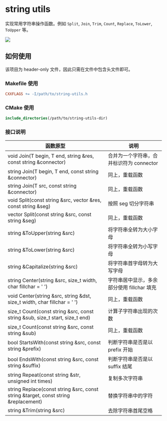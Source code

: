 # string utils

实现常用字符串操作函数。例如 `Split`, `Join`, `Trim`, `Count`, `Replace`, `ToLower`, `ToUpper` 等。

![](https://img.shields.io/badge/language-c%2B%2B-blue)

## 如何使用

该项目为 header-only 文件，因此只需在文件中包含头文件即可。

### Makefile 使用

```makefile
CXXFLAGS += -I/path/to/string-utils.h
```

### CMake 使用

```cmake
include_directories(/path/to/string-utils-dir)
```

### 接口说明

函数原型|说明
--|--
void Join(T begin, T end, string &res, const string &connector) | 合并为一个字符串，合并标识符为 connector
string Join(T begin, T end, const string &connector) | 同上，重载函数
string Join(T src, const string &connector) | 同上，重载函数
void Split(const string &src, vector<string> &res, const string &seg) | 按照 seg 切分字符串
vector<string> Split(const string &src, const string &seg) | 同上，重载函数
string &ToUpper(string &src) | 将字符串全转为大小字母
string &ToLower(string &src) | 将字符串全转为小写字母
string &Capitalize(string &src) | 将字符串首字母转为大写字母
string Center(string &src, size_t width, char fillchar = ' ') | 字符串居中显示，多余部分使用 fillchar 填充
void Center(string &src, string &dst, size_t width, char fillchar = ' ') | 同上，重载函数
size_t Count(const string &src, const string &sub, size_t start, size_t end) | 计算子字符串出现的次数
size_t Count(const string &src, const string &sub) | 同上，重载函数
bool StartsWith(const string &src, const string &prefix) | 判断字符串是否是以 prefix 开始
bool EndsWith(const string &src, const string &suffix) | 判断字符串是否是以 suffix 结尾
string Repeat(const string &str, unsigned int times) | 复制多次字符串
string Replace(const string &src, const string &target, const string &replacement) | 替换字符串中的字符
string &Trim(string &src) | 去除字符串首尾空格